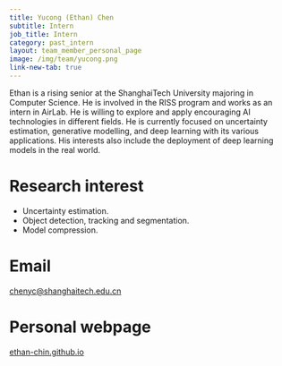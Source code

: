 ```yaml
---
title: Yucong (Ethan) Chen
subtitle: Intern
job_title: Intern
category: past_intern
layout: team_member_personal_page
image: /img/team/yucong.png
link-new-tab: true
---
```


Ethan is a rising senior at the ShanghaiTech University majoring in Computer Science. He is involved in the RISS program and works as an intern in AirLab. He is willing to explore and apply encouraging AI technologies in different fields.
He is currently focused on uncertainty estimation, generative modelling, and deep learning with its various applications. His interests also include the deployment of deep learning models in the real world.

# Research interest #
- Uncertainty estimation.
- Object detection, tracking and segmentation.
- Model compression.

# Email #
chenyc@shanghaitech.edu.cn

# Personal webpage #
<a href="https://ethan-chin.github.io/" target="_blank">ethan-chin.github.io</a>